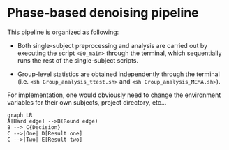 # Phase-based denoising pipeline

This pipeline is organized as following:

* Both single-subject preprocessing and analysis are carried out by executing the script `<00_main>` through the terminal, which sequentially runs the rest of the single-subject scripts. 

* Group-level statistics are obtained independently through the terminal (i.e. `<sh Group_analysis_ttest.sh>` and `<sh Group_analysis_MEMA.sh>`).  

For implementation, one would obviously need to change the environment variables for their own subjects, project directory, etc...

``` mermaid
graph LR
A[Hard edge] -->B(Round edge)
B --> C{Decision}
C -->|One| D[Result one]
C -->|Two| E[Result two]
```
